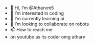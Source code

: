 - 👋 Hi, I’m @Atharvm5
- 👀 I’m interested in coding
- 🌱 I’m currently learning ai
- 💞️ I’m looking to collaborate on robots
- 📫 How to reach me
- on youtube as its coder omg atharv

<!---
Atharvm5/Atharvm5 is a ✨ special ✨ repository because its `README.md` (this file) appears on your GitHub profile.
You can click the Preview link to take a look at your changes.
--->
